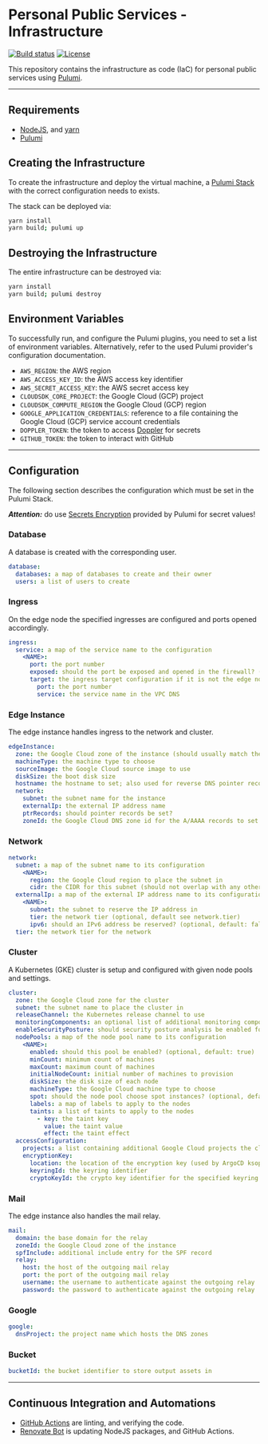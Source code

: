 # Personal Public Services - Infrastructure

[![Build status](https://img.shields.io/github/actions/workflow/status/muhlba91/muehlbachler-public-services-infrastructure/pipeline.yml?style=for-the-badge)](https://github.com/muhlba91/muehlbachler-public-services-infrastructure/actions/workflows/pipeline.yml)
[![License](https://img.shields.io/github/license/muhlba91/muehlbachler-public-services-infrastructure?style=for-the-badge)](LICENSE.md)

This repository contains the infrastructure as code (IaC) for personal public services using [Pulumi](http://pulumi.com).

---

## Requirements

- [NodeJS](https://nodejs.org/en), and [yarn](https://yarnpkg.com)
- [Pulumi](https://www.pulumi.com/docs/install/)

## Creating the Infrastructure

To create the infrastructure and deploy the virtual machine, a [Pulumi Stack](https://www.pulumi.com/docs/concepts/stack/) with the correct configuration needs to exists.

The stack can be deployed via:

```bash
yarn install
yarn build; pulumi up
```

## Destroying the Infrastructure

The entire infrastructure can be destroyed via:

```bash
yarn install
yarn build; pulumi destroy
```

## Environment Variables

To successfully run, and configure the Pulumi plugins, you need to set a list of environment variables. Alternatively, refer to the used Pulumi provider's configuration documentation.

- `AWS_REGION`: the AWS region
- `AWS_ACCESS_KEY_ID`: the AWS access key identifier
- `AWS_SECRET_ACCESS_KEY`: the AWS secret access key
- `CLOUDSDK_CORE_PROJECT`: the Google Cloud (GCP) project
- `CLOUDSDK_COMPUTE_REGION` the Google Cloud (GCP) region
- `GOOGLE_APPLICATION_CREDENTIALS`: reference to a file containing the Google Cloud (GCP) service account credentials
- `DOPPLER_TOKEN`: the token to access [Doppler](https://www.doppler.com) for secrets
- `GITHUB_TOKEN`: the token to interact with GitHub

---

## Configuration

The following section describes the configuration which must be set in the Pulumi Stack.

***Attention:*** do use [Secrets Encryption](https://www.pulumi.com/docs/concepts/secrets/#:~:text=Pulumi%20never%20sends%20authentication%20secrets,“secrets”%20for%20extra%20protection.) provided by Pulumi for secret values!

### Database

A database is created with the corresponding user.

```yaml
database:
  databases: a map of databases to create and their owner
  users: a list of users to create
```

### Ingress

On the edge node the specified ingresses are configured and ports opened accordingly.

```yaml
ingress:
  service: a map of the service name to the configuration
    <NAME>:
      port: the port number
      exposed: should the port be exposed and opened in the firewall? (optional, default: false)
      target: the ingress target configuration if it is not the edge node (optional)
        port: the port number
        service: the service name in the VPC DNS
```

### Edge Instance

The edge instance handles ingress to the network and cluster.

```yaml
edgeInstance:
  zone: the Google Cloud zone of the instance (should usually match the cluster zone)
  machineType: the machine type to choose
  sourceImage: the Google Cloud source image to use
  diskSize: the boot disk size
  hostname: the hostname to set; also used for reverse DNS pointer records (optional)
  network:
    subnet: the subnet name for the instance
    externalIp: the external IP address name
    ptrRecords: should pointer records be set?
    zoneId: the Google Cloud DNS zone id for the A/AAAA records to set for this hostname
```

### Network

```yaml
network:
  subnet: a map of the subnet name to its configuration
    <NAME>:
      region: the Google Cloud region to place the subnet in
      cidr: the CIDR for this subnet (should not overlap with any other subnet CIDR)
  externalIp: a map of the external IP address name to its configuration
    <NAME>:
      subnet: the subnet to reserve the IP address in
      tier: the network tier (optional, default see network.tier)
      ipv6: should an IPv6 address be reserved? (optional, default: false, tier MUST be PREMIUM)
  tier: the network tier for the network
```

### Cluster

A Kubernetes (GKE) cluster is setup and configured with given node pools and settings.

```yaml
cluster:
  zone: the Google Cloud zone for the cluster
  subnet: the subnet name to place the cluster in
  releaseChannel: the Kubernetes release channel to use
  monitoringComponents: an optional list of additional monitoring components to enable (SYSTEM_COMPONENTS are always enabled)
  enableSecurityPosture: should security posture analysis be enabled for the cluster and its nodes? (optional, default: false)
  nodePools: a map of the node pool name to its configuration
    <NAME>:
      enabled: should this pool be enabled? (optional, default: true)
      minCount: minimum count of machines
      maxCount: maximum count of machines
      initialNodeCount: initial number of machines to provision
      diskSize: the disk size of each node
      machineType: the Google Cloud machine type to choose
      spot: should the node pool choose spot instances? (optional, default: false)
      labels: a map of labels to apply to the nodes
      taints: a list of taints to apply to the nodes
        - key: the taint key
          value: the taint value
          effect: the taint effect
  accessConfiguration:
    projects: a list containing additional Google Cloud projects the cluster/nodes/services are allowed to access
    encryptionKey:
      location: the location of the encryption key (used by ArgoCD ksops)
      keyringId: the keyring identifier
      cryptoKeyId: the crypto key identifier for the specified keyring
```

### Mail

The edge instance also handles the mail relay.

```yaml
mail:
  domain: the base domain for the relay
  zoneId: the Google Cloud zone of the instance
  spfInclude: additional include entry for the SPF record
  relay:
    host: the host of the outgoing mail relay
    port: the port of the outgoing mail relay
    username: the username to authenticate against the outgoing relay
    password: the password to authenticate against the outgoing relay
```

### Google

```yaml
google:
  dnsProject: the project name which hosts the DNS zones
```

### Bucket

```yaml
bucketId: the bucket identifier to store output assets in
```

---

## Continuous Integration and Automations

- [GitHub Actions](https://docs.github.com/en/actions) are linting, and verifying the code.
- [Renovate Bot](https://github.com/renovatebot/renovate) is updating NodeJS packages, and GitHub Actions.

